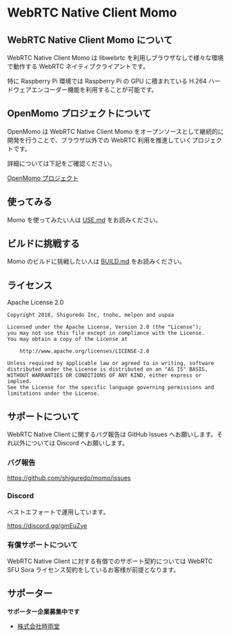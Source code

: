 # WebRTC Native Client Momo

## WebRTC Native Client Momo について

WebRTC Native Client Momo は libwebrtc を利用しブラウザなしで様々な環境で動作する WebRTC ネイティブクライアントです。

特に Raspberry Pi 環境では Raspberry Pi の GPU に積まれている H.264 ハードウェアエンコーダー機能を利用することが可能です。

## OpenMomo プロジェクトについて

OpenMomo は WebRTC Native Client Momo をオープンソースとして継続的に開発を行うことで、ブラウザ以外での WebRTC 利用を推進していくプロジェクトです。

詳細については下記をご確認ください。

[OpenMomo プロジェクト](https://gist.github.com/voluntas/51c67d0d8ce7af9f24655cee4d7dd253)

## 使ってみる

Momo を使ってみたい人は [USE.md](USE.md) をお読みください。

## ビルドに挑戦する

Momo のビルドに挑戦したい人は [BUILD.md](BUILD.md) をお読みください。

## ライセンス

Apache License 2.0

```
Copyright 2018, Shiguredo Inc, tnoho, melpon and uupaa

Licensed under the Apache License, Version 2.0 (the "License");
you may not use this file except in compliance with the License.
You may obtain a copy of the License at

    http://www.apache.org/licenses/LICENSE-2.0

Unless required by applicable law or agreed to in writing, software
distributed under the License is distributed on an "AS IS" BASIS,
WITHOUT WARRANTIES OR CONDITIONS OF ANY KIND, either express or implied.
See the License for the specific language governing permissions and
limitations under the License.
```

## サポートについて

WebRTC Native Client に関するバグ報告は GitHub Issues へお願いします。それ以外については Discord へお願いします。

### バグ報告

https://github.com/shiguredo/momo/issues

### Discord

ベストエフォートで運用しています。

https://discord.gg/gmEuZye 

### 有償サポートについて

WebRTC Native Client に対する有償でのサポート契約については WebRTC SFU Sora ライセンス契約をしているお客様が前提となります。

## サポーター

**サポーター企業募集中です**

- [株式会社時雨堂](https://shiguredo.jp)
